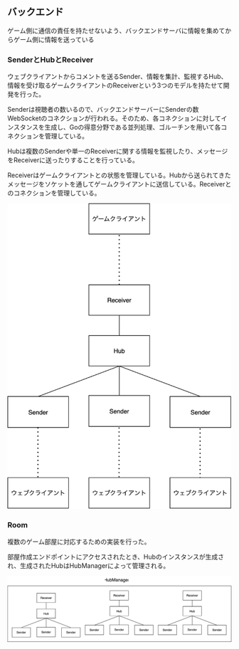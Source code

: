 ## バックエンド

ゲーム側に通信の責任を持たせないよう、バックエンドサーバに情報を集めてからゲーム側に情報を送っている

### SenderとHubとReceiver

ウェブクライアントからコメントを送るSender、情報を集計、監視するHub、情報を受け取るゲームクライアントのReceiverという3つのモデルを持たせて開発を行った。

Senderは視聴者の数いるので、バックエンドサーバーにSenderの数WebSocketのコネクションが行われる。そのため、各コネクションに対してインスタンスを生成し、Goの得意分野である並列処理、ゴルーチンを用いて各コネクションを管理している。

Hubは複数のSenderや単一のReceiverに関する情報を監視したり、メッセージをReceiverに送ったりすることを行っている。

Receiverはゲームクライアントとの状態を管理している。Hubから送られてきたメッセージをソケットを通してゲームクライアントに送信している。Receiverとのコネクションを管理している。

![Sender-Hub-Receiver](./docs/assets/StshootWebSocket.drawio.svg)
### Room

複数のゲーム部屋に対応するための実装を行った。

部屋作成エンドポイントにアクセスされたとき、Hubのインスタンスが生成され、生成されたHubはHubManagerによって管理される。

![Room](./docs/assets/StshotWebSocketRoom.svg)
